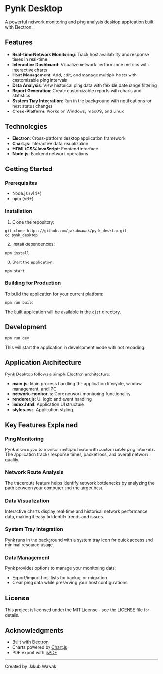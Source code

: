 # Pynk Desktop

A powerful network monitoring and ping analysis desktop application built with Electron.

## Features

- **Real-time Network Monitoring**: Track host availability and response times in real-time
- **Interactive Dashboard**: Visualize network performance metrics with interactive charts
- **Host Management**: Add, edit, and manage multiple hosts with customizable ping intervals
- **Data Analysis**: View historical ping data with flexible date range filtering
- **Report Generation**: Create customizable reports with charts and statistics
- **System Tray Integration**: Run in the background with notifications for host status changes
- **Cross-Platform**: Works on Windows, macOS, and Linux

## Technologies

- **Electron**: Cross-platform desktop application framework
- **Chart.js**: Interactive data visualization
- **HTML/CSS/JavaScript**: Frontend interface
- **Node.js**: Backend network operations

## Getting Started

### Prerequisites

- Node.js (v14+)
- npm (v6+)

### Installation

1. Clone the repository:
```
git clone https://github.com/jakubwawak/pynk_desktop.git
cd pynk_desktop
```

2. Install dependencies:
```
npm install
```

3. Start the application:
```
npm start
```

### Building for Production

To build the application for your current platform:

```
npm run build
```

The built application will be available in the `dist` directory.

## Development

```
npm run dev
```

This will start the application in development mode with hot reloading.

## Application Architecture

Pynk Desktop follows a simple Electron architecture:

- **main.js**: Main process handling the application lifecycle, window management, and IPC
- **network-monitor.js**: Core network monitoring functionality
- **renderer.js**: UI logic and event handling
- **index.html**: Application UI structure
- **styles.css**: Application styling

## Key Features Explained

### Ping Monitoring

Pynk allows you to monitor multiple hosts with customizable ping intervals. The application tracks response times, packet loss, and overall network quality.

### Network Route Analysis

The traceroute feature helps identify network bottlenecks by analyzing the path between your computer and the target host.

### Data Visualization

Interactive charts display real-time and historical network performance data, making it easy to identify trends and issues.

### System Tray Integration

Pynk runs in the background with a system tray icon for quick access and minimal resource usage.

### Data Management

Pynk provides options to manage your monitoring data:
- Export/import host lists for backup or migration
- Clear ping data while preserving your host configurations

## License

This project is licensed under the MIT License - see the LICENSE file for details.

## Acknowledgments

- Built with [Electron](https://www.electronjs.org/)
- Charts powered by [Chart.js](https://www.chartjs.org/)
- PDF export with [jsPDF](https://github.com/parallax/jsPDF)

---
Created by Jakub Wawak 